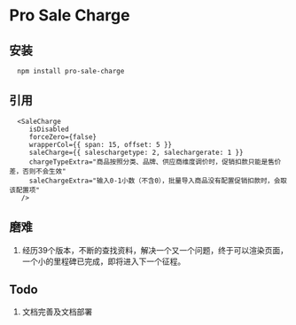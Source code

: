 # Pro Sale Charge

## 安装

   ```base
     npm install pro-sale-charge
   ```

## 引用

   ```base
     <SaleCharge
        isDisabled
        forceZero={false}
        wrapperCol={{ span: 15, offset: 5 }}
        saleCharge={{ saleschargetype: 2, salechargerate: 1 }}
        chargeTypeExtra="商品按照分类、品牌、供应商维度调价时，促销扣款只能是售价差，否则不会生效"
        saleChargeExtra="输入0-1小数（不含0），批量导入商品没有配置促销扣款时，会取该配置项"
      />
   ```

## 磨难

1. 经历39个版本，不断的查找资料，解决一个又一个问题，终于可以渲染页面，一个小的里程碑已完成，即将进入下一个征程。

## Todo

1. 文档完善及文档部署
